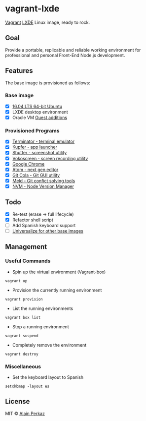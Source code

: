 # vagrant-lxde
[Vagrant](https://www.vagrantup.com/) [LXDE](http://lxde.org/) Linux image, ready to rock.

## Goal
Provide a portable, replicable and reliable working environment for professional and personal Front-End Node.js development.

## Features
The base image is provisioned as follows:

### Base image
- [X] [16.04 LTS 64-bit Ubuntu](https://bitbucket.org/janihur/ubuntu-1604-lxde-desktop)
- [X] LXDE desktop environment
- [X] Oracle VM [Guest additions](https://www.virtualbox.org/manual/ch04.html)

### Provisioned Programs
- [X]  [Terminator - terminal emulator](https://wiki.archlinux.org/index.php/Terminator)
- [X]  [Kupfer - app launcher](https://github.com/kupferlauncher/kupfer)
- [X]  [Shutter - screenshot utility](http://shutter-project.org/)
- [X]  [Vokoscreen - screen recording utility](https://github.com/vkohaupt/vokoscreen)
- [X]  [Google Chrome](https://www.google.com/chrome/index.html)
- [X]  [Atom - next gen editor](https://github.com/atom/atom)
- [X]  [Git Cola - Git GUI utility](https://git-cola.github.io/)
- [X]  [Meld - Git confict solving tools](http://meldmerge.org/)
- [X]  [NVM - Node Version Manager](https://github.com/creationix/nvm)

## Todo
- [X] Re-test (erase -> full lifecycle)
- [X] Refactor shell script
- [ ] Add Spanish keyboard support
- [ ] [Universalize for other base images](https://github.com/dotless-de/vagrant-vbguest)

## Management
### Useful Commands
- Spin up the virtual environment (Vagrant-box)
```
vagrant up
```
- Provision the currently running environment
```
vagrant provision
```
- List the running environments
```
vagrant box list
```
- Stop a running environment
```
vagrant suspend
```
- Completely remove the environment
```
vagrant destroy
```
### Miscellaneous
- Set the keyboard layout to Spanish
```
setxkbmap -layout es
```
## License
MIT © [Alain Perkaz](https://aperkaz.github.io)
